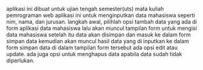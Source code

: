 aplikasi ini dibuat untuk ujian tengah semester(uts) mata kuliah pemrograman web
aplikasi ini untuk menginputkan data mahasiswa seperti nim, nama, dan jurusan.
langkah awal, pilihlah opsi tambah data yang ada di form aplikasi data mahasiswa
lalu akan muncul tampilan form untuk mengisi data mahasiswa
setelah itu data akan disimpan dan masuk ke dalam form simpan data
kemudian akan muncul hasil data yang di inputkan ke dalam form simpan data
di dalam tampilan form tersebut ada opsi edit atau update.
ada juga opsi untuk menghapus data apabila data sudah tidak diperlukan.

